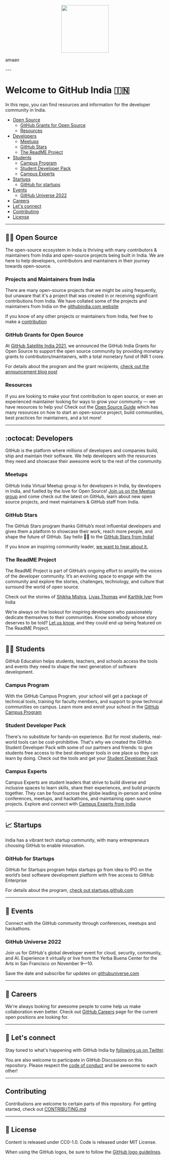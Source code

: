 <p align="center">
<img src="assets/india_invertocat.png" width="150">
</p>
<p>amaan</p>
---

# Welcome to GitHub India 🇮🇳

In this repo, you can find resources and information for the developer community in India.

 * [Open Source](#--open-source)
     * [GitHub Grants for Open Source](#github-grants-for-open-source)
     * [Resources](#resources)
* [Developers](#octocat--developers)
     * [Meetups](#meetups)
     * [GitHub Stars](#github-stars)
     * [The ReadME Project](#the-readme-project)
* [Students](#-students)
     * [Campus Program](#campus-program)
     * [Student Developer Pack](#student-developer-pack)
     * [Campus Experts](#campus-experts)
* [Startups](#-startups)
     * [GitHub for startups](#github-for-startups)
* [Events](#-events)
     * [GitHub Universe 2022](#github-universe-2022)
* [Careers](#-careers)
* [Let's connect](#-lets-connect)
* [Contributing](#️contributing)
* [License](#-license)

---

## 🧑‍💻  Open Source

The open-source ecosystem in India is thriving with many contributors & maintainers from India and open-source projects being built in India. We are here to help developers, contributors and maintainers in their journey towards open-source.

### Projects and Maintainers from India

There are many open-source projects that we might be using frequently, but unaware that it's a project that was created in or receiving significant contributions from India. We have collated some of the projects and maintainers from India on the [githubindia.com website](https://githubindia.com)

If you know of any other projects or maintainers from India, feel free to make a [contribution](./CONTRIBUTING.md)

### GitHub Grants for Open Source

At [GitHub Satellite India 2021](https://githubsatellite.com), we announced the GitHub India Grants for Open Source to support the open source community by providing monetary grants to contributors/maintainers, with a total monetary fund of INR 1 crore.

For details about the program and the grant recipients, [check out the announcement blog post](https://github.blog/2021-09-12-recipients-open-source-grants-github-sponsors-india/)


### Resources

If you are looking to make your first contribution to open source, or even an experienced maintainer looking for ways to grow your community — we have resources to help you! Check out the [Open Source Guide](https://opensource.guide) which has many resources on how to start an open-source project, build communities, best practices for maintainers, and a lot more!

---

## :octocat:  Developers

GitHub is the platform where millions of developers and companies build, ship and maintain their software. We help developers with the resources they need and showcase their awesome work to the rest of the community.

### Meetups

GitHub India Virtual Meetup group is for developers in India, by developers in India, and fuelled by the love for Open Source! [Join us on the Meetup group](https://www.meetup.com/GitHub-India/) and come check out the latest on GitHub, learn about new open source projects, and meet maintainers & GitHub staff from India.

### GitHub Stars

The GitHub Stars program thanks GitHub’s most influential developers and gives them a platform to showcase their work, reach more people, and shape the future of GitHub. Say hello 👋🏼 to the [GitHub Stars from India!](https://stars.github.com/profiles/?country=India)

If you know an inspiring community leader, [we want to hear about it.](https://stars.github.com/nominate/)


### The ReadME Project

The ReadME Project is part of GitHub’s ongoing effort to amplify the voices of the developer community. It’s an evolving space to engage with the community and explore the stories, challenges, technology, and culture that surround the world of open source.

Check out the stories of [Shikha Mishra](https://github.com/readme/shikha-mishra), [Liyas Thomas](https://github.com/readme/stories/liyas-thomas) and [Karthik Iyer](https://github.com/readme/stories/karthik-iyer) from India

We’re always on the lookout for inspiring developers who passionately dedicate themselves to their communities. Know somebody whose story deserves to be told? [Let us know](https://github.com/readme/nominate), and they could end up being featured on The ReadME Project.

---

## 🧑‍🎓 Students

GitHub Education helps students, teachers, and schools access the tools and events they need to shape the next generation of software development.

### Campus Program

With the GitHub Campus Program, your school will get a package of technical tools, training for faculty members, and support to grow technical communities on campus. Learn more and enroll your school in the [GitHub Campus Program](https://education.github.com/schools)

### Student Developer Pack

There's no substitute for hands-on experience. But for most students, real-world tools can be cost-prohibitive. That's why we created the GitHub Student Developer Pack with some of our partners and friends: to give students free access to the best developer tools in one place so they can learn by doing. Check out the tools and get your [Student Developer Pack](https://education.github.com/pack)

### Campus Experts

Campus Experts are student leaders that strive to build diverse and inclusive spaces to learn skills, share their experiences, and build projects together. They can be found across the globe leading in-person and online conferences, meetups, and hackathons, and maintaining open source projects. Explore and connect with [Campus Experts from India](https://githubcampus.expert/experts)

---

## 📈 Startups

India has a vibrant tech startup community, with many entrepreneurs choosing GitHub to enable innovation. 

### GitHub for Startups

GitHub for Startups program helps startups go from idea to IPO on the world’s best software development platform with free access to GitHub Enterprise

For details about the program, [check out startups.github.com](https://startups.github.com)

---

## 📢 Events

Connect with the GitHub community through conferences, meetups and hackathons.

### GitHub Universe 2022

Join us for GitHub's global developer event for cloud, security, community, and AI. Experience it virtually or live from the Yerba Buena Center for the Arts in San Francisco on November 9—10. 

Save the date and subscribe for updates on [githubuniverse.com](https://githubuniverse.com)

---

## 💼 Careers

We're always looking for awesome people to come help us make collaboration even better. Check out [GitHub Careers](https://github.com/careers) page for the current open positions are looking for.

---

## 💬 Let's connect

Stay tuned to what's happening with GitHub India by [following us on Twitter](https://twitter.com/GitHubIndia).

You are also welcome to participate in GitHub Discussions on this repository. Please respect the [code of conduct](CODE_OF_CONDUCT.md) and be awesome to each other!

---

## Contributing

Contributions are welcome to certain parts of this repository. For getting started, check out [CONTRIBUTING.md](./CONTRIBUTING.md)

---

## 📜 License

Content is released under CC0-1.0. Code is released under MIT License.

When using the GitHub logos, be sure to follow the [GitHub logo guidelines](https://github.com/logos).
